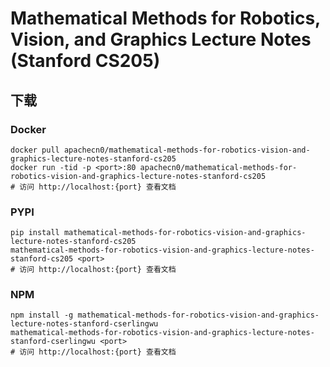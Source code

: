 # Mathematical Methods for Robotics, Vision, and Graphics Lecture Notes (Stanford CS205)

## 下载

### Docker

```
docker pull apachecn0/mathematical-methods-for-robotics-vision-and-graphics-lecture-notes-stanford-cs205
docker run -tid -p <port>:80 apachecn0/mathematical-methods-for-robotics-vision-and-graphics-lecture-notes-stanford-cs205
# 访问 http://localhost:{port} 查看文档
```

### PYPI

```
pip install mathematical-methods-for-robotics-vision-and-graphics-lecture-notes-stanford-cs205
mathematical-methods-for-robotics-vision-and-graphics-lecture-notes-stanford-cs205 <port>
# 访问 http://localhost:{port} 查看文档
```

### NPM

```
npm install -g mathematical-methods-for-robotics-vision-and-graphics-lecture-notes-stanford-cserlingwu
mathematical-methods-for-robotics-vision-and-graphics-lecture-notes-stanford-cserlingwu <port>
# 访问 http://localhost:{port} 查看文档
```